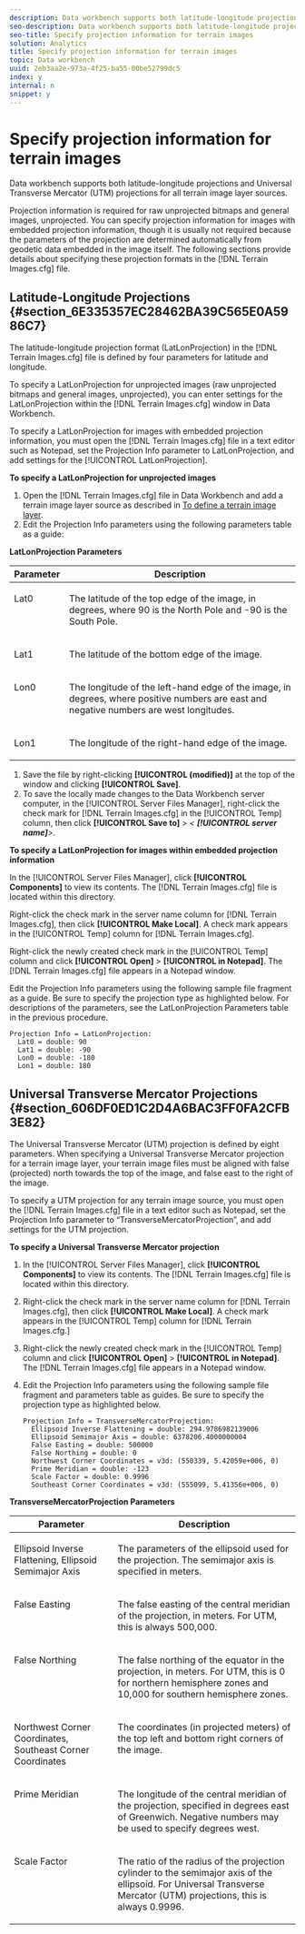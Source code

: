 ```yaml
---
description: Data workbench supports both latitude-longitude projections and Universal Transverse Mercator (UTM) projections for all terrain image layer sources.
seo-description: Data workbench supports both latitude-longitude projections and Universal Transverse Mercator (UTM) projections for all terrain image layer sources.
seo-title: Specify projection information for terrain images
solution: Analytics
title: Specify projection information for terrain images
topic: Data workbench
uuid: 2eb3aa2e-973a-4f25-ba55-00be52799dc5
index: y
internal: n
snippet: y
---
```


# Specify projection information for terrain images

Data workbench supports both latitude-longitude projections and Universal Transverse Mercator (UTM) projections for all terrain image layer sources.

 Projection information is required for raw unprojected bitmaps and general images, unprojected. You can specify projection information for images with embedded projection information, though it is usually not required because the parameters of the projection are determined automatically from geodetic data embedded in the image itself. The following sections provide details about specifying these projection formats in the [!DNL Terrain Images.cfg] file.

## Latitude-Longitude Projections {#section_6E335357EC28462BA39C565E0A5986C7}

The latitude-longitude projection format (LatLonProjection) in the [!DNL Terrain Images.cfg] file is defined by four parameters for latitude and longitude.

To specify a LatLonProjection for unprojected images (raw unprojected bitmaps and general images, unprojected), you can enter settings for the LatLonProjection within the [!DNL Terrain Images.cfg] window in Data Workbench.

To specify a LatLonProjection for images with embedded projection information, you must open the [!DNL Terrain Images.cfg] file in a text editor such as Notepad, set the Projection Info parameter to LatLonProjection, and add settings for the [!UICONTROL LatLonProjection].

**To specify a LatLonProjection for unprojected images**

1. Open the [!DNL Terrain Images.cfg] file in Data Workbench and add a terrain image layer source as described in [To define a terrain image layer](../../c-im-layers/c-ter-img-layers/c-ter-img-layers.md#concept_F4B3A20969354CA38955E3FD5BEB0F4F). 
1. Edit the Projection Info parameters using the following parameters table as a guide:

<table id="table_32F6EADB2DA34592ABD6FFAC9E00BB27"> 
 <desc>
  <b>LatLonProjection Parameters </b> 
 </desc> 
 <thead> 
  <tr valign="top"> 
   <th colname="col1" class="entry"> Parameter </th> 
   <th colname="col2" class="entry"> Description </th> 
  </tr>
 </thead>
 <tbody> 
  <tr valign="top"> 
   <td colname="col1"> <p>Lat0 </p> </td> 
   <td colname="col2"> <p>The latitude of the top edge of the image, in degrees, where 90 is the North Pole and -90 is the South Pole. </p> </td> 
  </tr> 
  <tr valign="top"> 
   <td colname="col1"> <p>Lat1 </p> </td> 
   <td colname="col2"> <p>The latitude of the bottom edge of the image. </p> </td> 
  </tr> 
  <tr valign="top"> 
   <td colname="col1"> <p>Lon0 </p> </td> 
   <td colname="col2"> <p>The longitude of the left-hand edge of the image, in degrees, where positive numbers are east and negative numbers are west longitudes. </p> </td> 
  </tr> 
  <tr valign="top"> 
   <td colname="col1"> <p>Lon1 </p> </td> 
   <td colname="col2"> <p>The longitude of the right-hand edge of the image. </p> </td> 
  </tr> 
 </tbody> 
</table>

1. Save the file by right-clicking **[!UICONTROL (modified)]** at the top of the window and clicking **[!UICONTROL Save]**. 
1. To save the locally made changes to the Data Workbench server computer, in the [!UICONTROL Server Files Manager], right-click the check mark for [!DNL Terrain Images.cfg] in the [!UICONTROL Temp] column, then click **[!UICONTROL Save to]** > *< **[!UICONTROL server name]**>*.

**To specify a LatLonProjection for images within embedded projection information**

In the [!UICONTROL Server Files Manager], click **[!UICONTROL Components]** to view its contents. The [!DNL Terrain Images.cfg] file is located within this directory.

Right-click the check mark in the server name column for [!DNL Terrain Images.cfg], then click **[!UICONTROL Make Local]**. A check mark appears in the [!UICONTROL Temp] column for [!DNL Terrain Images.cfg].

Right-click the newly created check mark in the [!UICONTROL Temp] column and click **[!UICONTROL Open]** > **[!UICONTROL in Notepad]**. The [!DNL Terrain Images.cfg] file appears in a Notepad window.

Edit the Projection Info parameters using the following sample file fragment as a guide. Be sure to specify the projection type as highlighted below. For descriptions of the parameters, see the LatLonProjection Parameters table in the previous procedure.

```
Projection Info = LatLonProjection:
  Lat0 = double: 90
  Lat1 = double: -90
  Lon0 = double: -180
  Lon1 = double: 180
```

## Universal Transverse Mercator Projections {#section_606DF0ED1C2D4A6BAC3FF0FA2CFB3E82}

The Universal Transverse Mercator (UTM) projection is defined by eight parameters. When specifying a Universal Transverse Mercator projection for a terrain image layer, your terrain image files must be aligned with false (projected) north towards the top of the image, and false east to the right of the image.

To specify a UTM projection for any terrain image source, you must open the [!DNL Terrain Images.cfg] file in a text editor such as Notepad, set the Projection Info parameter to “TransverseMercatorProjection”, and add settings for the UTM projection.

**To specify a Universal Transverse Mercator projection**

1. In the [!UICONTROL Server Files Manager], click **[!UICONTROL Components]** to view its contents. The [!DNL Terrain Images.cfg] file is located within this directory. 
1. Right-click the check mark in the server name column for [!DNL Terrain Images.cfg], then click **[!UICONTROL Make Local]**. A check mark appears in the [!UICONTROL Temp] column for [!DNL Terrain Images.cfg.] 
1. Right-click the newly created check mark in the [!UICONTROL Temp] column and click **[!UICONTROL Open]** > **[!UICONTROL in Notepad]**. The [!DNL Terrain Images.cfg] file appears in a Notepad window. 
1. Edit the Projection Info parameters using the following sample file fragment and parameters table as guides. Be sure to specify the projection type as highlighted below.

   ```
   Projection Info = TransverseMercatorProjection:
     Ellipsoid Inverse Flattening = double: 294.9786982139006
     Ellipsoid Semimajor Axis = double: 6378206.4000000004
     False Easting = double: 500000
     False Northing = double: 0
     Northwest Corner Coordinates = v3d: (550339, 5.42059e+006, 0)
     Prime Meridian = double: -123
     Scale Factor = double: 0.9996
     Southeast Corner Coordinates = v3d: (555099, 5.41356e+006, 0)
   ```

<table id="table_71AEEAE808B9436B9846987A54D5D1D2"> 
 <desc>
  <b>TransverseMercatorProjection Parameters </b> 
 </desc> 
 <thead> 
  <tr valign="top"> 
   <th colname="col1" class="entry"> Parameter </th> 
   <th colname="col2" class="entry"> Description </th> 
  </tr>
 </thead>
 <tbody> 
  <tr valign="top"> 
   <td colname="col1"> <p>Ellipsoid Inverse Flattening, Ellipsoid Semimajor Axis </p> </td> 
   <td colname="col2"> <p>The parameters of the ellipsoid used for the projection. The semimajor axis is specified in meters. </p> </td> 
  </tr> 
  <tr valign="top"> 
   <td colname="col1"> <p>False Easting </p> </td> 
   <td colname="col2"> <p>The false easting of the central meridian of the projection, in meters. For UTM, this is always 500,000. </p> </td> 
  </tr> 
  <tr valign="top"> 
   <td colname="col1"> <p>False Northing </p> </td> 
   <td colname="col2"> <p>The false northing of the equator in the projection, in meters. For UTM, this is 0 for northern hemisphere zones and 10,000 for southern hemisphere zones. </p> </td> 
  </tr> 
  <tr valign="top"> 
   <td colname="col1"> <p>Northwest Corner Coordinates, Southeast Corner Coordinates </p> </td> 
   <td colname="col2"> <p>The coordinates (in projected meters) of the top left and bottom right corners of the image. </p> </td> 
  </tr> 
  <tr valign="top"> 
   <td colname="col1"> <p>Prime Meridian </p> </td> 
   <td colname="col2"> <p>The longitude of the central meridian of the projection, specified in degrees east of Greenwich. Negative numbers may be used to specify degrees west. </p> </td> 
  </tr> 
  <tr valign="top"> 
   <td colname="col1"> <p>Scale Factor </p> </td> 
   <td colname="col2"> <p>The ratio of the radius of the projection cylinder to the semimajor axis of the ellipsoid. For Universal Transverse Mercator (UTM) projections, this is always 0.9996. </p> </td> 
  </tr> 
 </tbody> 
</table>

